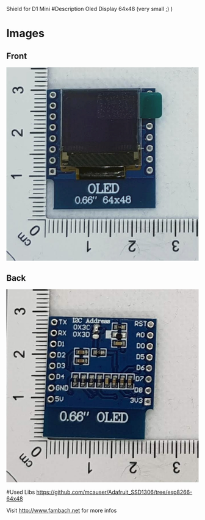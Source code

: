 Shield for D1 Mini
#Description
Oled Display 64x48 (very small ;) )

# Images 

## Front
![Image of shield](./img/WemosD1-Oled64x48-Front.jpg)

## Back
![Image of shield](./img/WemosD1-Oled64x48-Back.jpg)

#Used Libs
https://github.com/mcauser/Adafruit_SSD1306/tree/esp8266-64x48


Visit http://www.fambach.net for more infos